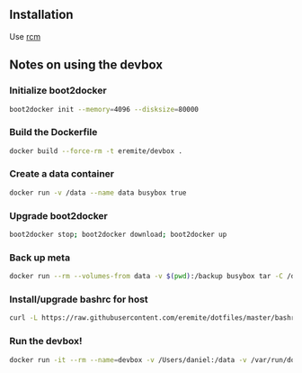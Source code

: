 ## Installation

Use [rcm](https://github.com/thoughtbot/rcm)

## Notes on using the devbox

### Initialize boot2docker

```bash
boot2docker init --memory=4096 --disksize=80000
```

### Build the Dockerfile

```bash
docker build --force-rm -t eremite/devbox .
```

### Create a data container

```bash
docker run -v /data --name data busybox true
```

### Upgrade boot2docker

```bash
boot2docker stop; boot2docker download; boot2docker up
```

### Back up meta

```bash
docker run --rm --volumes-from data -v $(pwd):/backup busybox tar -C /data/meta --exclude='**/tmp' -c -f - . | gzip > meta.tar.gz
```

### Install/upgrade bashrc for host

```bash
curl -L https://raw.githubusercontent.com/eremite/dotfiles/master/bashrc_devbox_host > .bashrc
```

### Run the devbox!

```bash
docker run -it --rm --name=devbox -v /Users/daniel:/data -v /var/run/docker.sock:/var/run/docker.sock eremite/devbox /bin/bash --login
```
